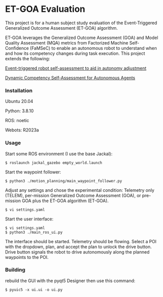 # ET-GOA Evaluation

This project is for a human subject study evaluation of the Event-Triggered Generalized Outcome
Assessment (ET-GOA) algorithm.

ET-GOA leverages the Generalized Outcome Assessment (GOA) and Model Quality Assessment (MQA) metrics
from Factorized Machine Self-Confidence (FaMSeC) to enable an autonomous robot to understand when
and how its competency changes during task execution. This project extends the following:

[Event-triggered robot self-assessment to aid in autonomy adjustment](https://www.frontiersin.org/articles/10.3389/frobt.2023.1294533/full)

[Dynamic Competency Self-Assessment for Autonomous Agents](https://arxiv.org/abs/2303.01646)

### Installation
Ubuntu 20.04

Python: 3.8.10

ROS: noetic

Webots: R2023a

### Usage
Start some ROS environment (I use the base Jackal): 
```commandline
$ roslaunch jackal_gazebo empty_world.launch
```

Start the waypoint follower:
```commandline
$ python3 ./motion_planning/main_waypoint_follower.py
```

Adjust any settings and chose the experimental condition: Telemetry only (TELEM), per-mission
Generalized Outcome Assessment (GOA), or pre-mission GOA plus the ET-GOA algorithm (ET-GOA).
```commandline
$ vi settings.yaml
```

Start the user interface:
```commandline
$ vi settings.yaml
$ python3 ./main_ros_ui.py
```

The interface should be started. Telemetry should be flowing. Select a POI with the dropdown, plan, 
and accept the plan to unlock the drive button. Drive button signals the robot to drive autonomously 
along the planned waypoints to the POI.


### Building
rebuild the GUI with the pyqt5 Designer then use this command:
```commandline
$ pyuic5 -x ui.ui -o ui.py
```